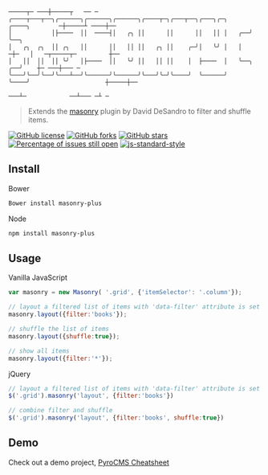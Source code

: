 ```

                                                                             ─────┬─ ───┼─────┬   ── ─
╭────┬───┬──╮╭──────╮╭──────╮╭──────╮╭────┬─╮╭───┬──╮╭───╮╭─╮      ╭────╮        ─┼─────┴ ────┼──
│           │├────  ││  ────┤│   ╭╮ ││      ││      ││   ││ │   ╭──╯    ╰──╮     
│   ╭╮  ╭╮  ││ ╭╮   ││      ││   ││ ││   ╭╮ ││    ╭─╯│   ╰╯ │   │    ─┼─   │   ─┬─────┬─         ┼──
│   ││  ││  ││ ╰╯   │├────  ││   ╰╯ ││   ││ ││    │  ├────  │   ╰──╮    ╭──╯    ┼─ ───┼─── ─   
╰───╯╰──╯╰──╯╰───┴──╯╰──────╯╰──────╯╰───╯╰─╯╰────╯  ╰──────╯      ╰────╯                     ┼─────┼──
                                                                           ───┴─            ──┴─── ─┴ ─
 ```
> Extends the [masonry](http://masonry.desandro.com) plugin by David DeSandro to filter and shuffle items.

[![GitHub license](https://img.shields.io/badge/license-MIT-blue.svg)](https://raw.githubusercontent.com/websemantics/masonry-plus/master/LICENSE) [![GitHub forks](https://img.shields.io/github/forks/websemantics/masonry-plus.svg)](https://github.com/websemantics/masonry-plus/network) [![GitHub stars](https://img.shields.io/github/stars/websemantics/masonry-plus.svg)](https://github.com/websemantics/masonry-plus/stargazers)
[![Percentage of issues still open](http://isitmaintained.com/badge/open/websemantics/masonry-plus.svg)](http://isitmaintained.com/project/websemantics/masonry-plus "Percentage of issues still open") [![js-standard-style](https://img.shields.io/badge/code%20style-standard-brightgreen.svg)](http://standardjs.com/)


## Install

Bower

```bash
Bower install masonry-plus
```

Node

```bash
npm install masonry-plus
```

## Usage

Vanilla JavaScript

```js
var masonry = new Masonry( '.grid', {'itemSelector': '.column'});

// layout a filtered list of items with 'data-filter' attribute is set to 'books'
masonry.layout({filter:'books'});

// shuffle the list of items
masonry.layout({shuffle:true});

// show all items
masonry.layout({filter:'*'});
```

jQuery

```js
// layout a filtered list of items with 'data-filter' attribute is set to 'books'
$('.grid').masonry('layout', {filter:'books'})

// combine filter and shuffle
$('.grid').masonry('layout', {filter:'books', shuffle:true})
```

## Demo

Check out a demo project, [PyroCMS Cheatsheet](http://websemantics.github.io/pyrocms-cheatsheet)
